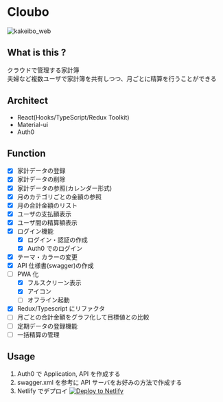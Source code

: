 # Cloubo

![kakeibo_web](https://user-images.githubusercontent.com/24493250/127496373-005c6969-7b47-482c-8690-9168fb77786f.gif)

## What is this ?

クラウドで管理する家計簿  
夫婦など複数ユーザで家計簿を共有しつつ、月ごとに精算を行うことができる

## Architect

- React(Hooks/TypeScript/Redux Toolkit)
- Material-ui
- Auth0

## Function

- [x] 家計データの登録
- [x] 家計データの削除
- [x] 家計データの参照(カレンダー形式)
- [x] 月のカテゴリごとの金額の参照
- [x] 月の合計金額のリスト
- [x] ユーザの支払額表示
- [x] ユーザ間の精算額表示
- [x] ログイン機能
  - [x] ログイン・認証の作成
  - [x] Auth0 でのログイン
- [x] テーマ・カラーの変更
- [x] API 仕様書(swagger)の作成
- [ ] PWA 化
  - [x] フルスクリーン表示
  - [x] アイコン
  - [ ] オフライン起動
- [x] Redux/Typescript にリファクタ
- [ ] 月ごとの合計金額をグラフ化して目標値との比較
- [ ] 定期データの登録機能
- [ ] 一括精算の管理

## Usage

1. Auth0 で Application, API を作成する
1. swagger.xml を参考に API サーバをお好みの方法で作成する
1. Netlify でデプロイ
   <a href="https://app.netlify.com/start/deploy?repository=https://github.com/7tsuno/kakeibo_web">
   <img src="https://www.netlify.com/img/deploy/button.svg" title="Deploy to Netlify">
   </a>
